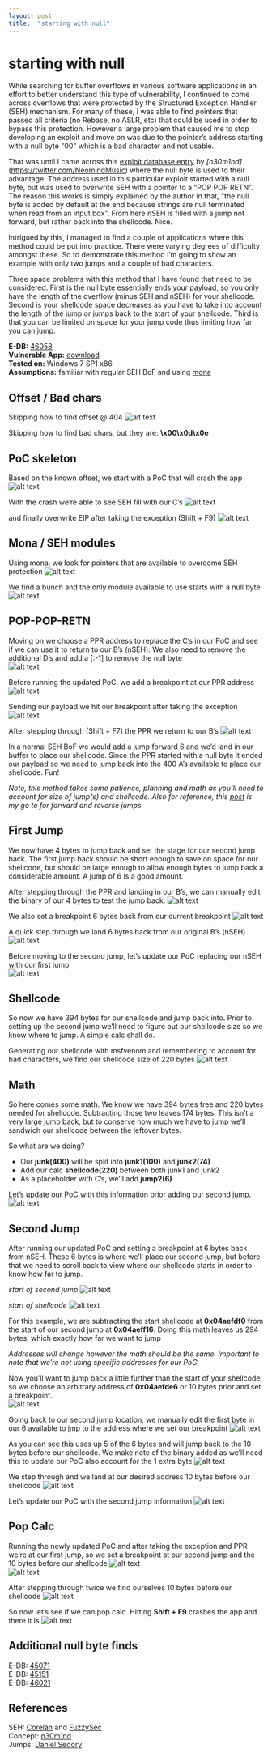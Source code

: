 ```yaml
---
layout: post
title:  "starting with null"
---
```


# starting with null

While searching for buffer overflows in various software applications in an effort to better understand this type of vulnerability, I continued to come across overflows that were protected by the Structured Exception Handler (SEH) mechanism.  For many of these, I was able to find pointers that passed all criteria (no Rebase, no ASLR, etc) that could be used in order to bypass this protection.  However a large problem that caused me to stop developing an exploit and move on was due to the pointer’s address starting with a null byte "00" which is a bad character and not usable.

That was until I came across this [exploit database entry](https://www.exploit-db.com/exploits/40630) by *[n30m1nd]*(https://twitter.com/NeomindMusic) where the null byte is used to their advantage.  The address used in this particular exploit started with a null byte, but was used to overwrite SEH with a pointer to a “POP POP RETN”.  The reason this works is simply explained by the author in that, "the null byte is added by default at the end because strings are null terminated when read from an input box".  From here nSEH is filled with a jump not forward, but rather back into the shellcode.  Nice. 

Intrigued by this, I managed to find a couple of applications where this method could be put into practice. There were varying degrees of difficulty amongst these. So to demonstrate this method I’m going to show an example with only two jumps and a couple of bad characters. 

Three space problems with this method that I have found that need to be considered.  First is the null byte essentially ends your payload, so you only have the length of the overflow (minus SEH and nSEH) for your shellcode.  Second is your shellcode space decreases as you have to take into account the length of the jump or jumps back to the start of your shellcode.  Third is that you can be limited on space for your jump code thus limiting how far you can jump.

**E-DB:** [46058](https://www.exploit-db.com/exploits/46058)<br>
**Vulnerable App:** [download](https://www.exploit-db.com/apps/6875ea0357dab3ea57d8af67cf67ad83-tsmanager_setup_3.1.0.238.exe)<br>
**Tested on:** Windows 7 SP1 x86<br>
**Assumptions:** familiar with regular SEH BoF and using [mona](https://github.com/corelan/mona)

## Offset / Bad chars
Skipping how to find offset @ 404
	![alt text](../images/null/pattern-offset.png)

Skipping how to find bad chars, but they are:
	**\x00\x0d\x0e**

## PoC skeleton
Based on the known offset, we start with a PoC that will crash the app
![alt text](../images/null/poc-crash.png)

With the crash we’re able to see SEH fill with our C’s 
![alt text](../images/null/nseh-seh.png)

and finally overwrite EIP after taking the exception (Shift + F9)
![alt text](../images/null/eip.png)

## Mona / SEH modules
Using mona, we look for pointers that are available to overcome SEH protection
![alt text](../images/null/mona-seh.png)

We find a bunch and the only module available to use starts with a null byte
![alt text](../images/null/mona-modules.png)

## POP-POP-RETN
Moving on we choose a PPR address to replace the C’s in our PoC and see if we can use it to return to our B’s (nSEH). We also need to remove the additional D’s and add a [:-1] to remove the null byte<br>
![alt text](../images/null/poc1.png)

Before running the updated PoC, we add a breakpoint at our PPR address
![alt text](../images/null/poc1-1.png)

Sending our payload we hit our breakpoint after taking the exception 
![alt text](../images/null/poc1-2.png)

After stepping through (Shift + F7) the PPR we return to our B’s
![alt text](../images/null/poc1-3.png)

In a normal SEH BoF we would add a jump forward 6 and we’d land in our buffer to place our shellcode.  Since the PPR started with a null byte it ended our payload so we need to jump back into the 400 A’s available to place our shellcode.  Fun!

*Note, this method takes some patience, planning and math as you’ll need to account for size of jump(s) and shellcode.  Also for reference, this [post](https://thestarman.pcministry.com/asm/2bytejumps.htm) is my go to for forward and reverse jumps*

## First Jump
We now have 4 bytes to jump back and set the stage for our second jump back.  The first jump back should be short enough to save on space for our shellcode, but should be large enough to allow enough bytes to jump back a considerable amount.  A jump of 6 is a good amount.

After stepping through the PPR and landing in our B’s, we can manually edit the binary of our 4 bytes to test the jump back. 
![alt text](../images/null/poc2-1.png)

We also set a breakpoint 6 bytes back from our current breakpoint
![alt text](../images/null/poc2-2.png)

A quick step through we land 6 bytes back from our original B’s (nSEH)
![alt text](../images/null/poc2-3.png)

Before moving to the second jump, let’s update our PoC replacing our nSEH with our first jump<br>
![alt text](../images/null/poc2.png)

## Shellcode
So now we have 394 bytes for our shellcode and jump back into.  Prior to setting up the second jump we’ll need to figure out our shellcode size so we know where to jump. A simple calc shall do.

Generating our shellcode with msfvenom and remembering to account for bad characters, we find our shellcode size of 220 bytes
![alt text](../images/null/calc.png)

## Math
So here comes some math.  We know we have 394 bytes free and 220 bytes needed for shellcode.  Subtracting those two leaves 174 bytes.  This isn’t a very large jump back, but to conserve how much we have to jump we’ll sandwich our shellcode between the leftover bytes.

So what are we doing?<br>
- Our **junk(400)** will be split into **junk1(100)** and **junk2(74)**<br>
- Add our calc **shellcode(220)** between both junk1 and junk2<br>
- As a placeholder with C’s, we’ll add **jump2(6)** <br>

Let’s update our PoC with this information prior adding our second jump. 
![alt text](../images/null/poc3.png)

## Second Jump
After running our updated PoC and setting a breakpoint at 6 bytes back from nSEH.  These 6 bytes is where we’ll place our second jump, but before that we need to scroll back to view where our shellcode starts in order to know how far to jump.

*start of second jump*
![alt text](../images/null/poc3-1.png)

*start of shellcode*
![alt text](../images/null/poc3-2.png)

For this example, we are subtracting the start shellcode at **0x04aefdf0** from the start of our second jump at **0x04aeff16**.  Doing this math leaves us 294 bytes, which exactly how far we want to jump
	
*Addresses will change however the math should be the same. Important to note that we’re not using specific addresses for our PoC*

Now you’ll want to jump back a little further than the start of your shellcode, so we choose an arbitrary address of **0x04aefde6** or 10 bytes prior and set a breakpoint.  
![alt text](../images/null/poc3-3.png)

Going back to our second jump location, we manually edit the first byte in our 6 available to jmp to the address where we set our breakpoint 
![alt text](../images/null/poc3-4.png)

As you can see this uses up 5 of the 6 bytes and will jump back to the 10 bytes before our shellcode.  We make note of the binary added as we’ll need this to update our PoC also account for the 1 extra byte
![alt text](../images/null/poc3-5.png)

We step through and we land at our desired address 10 bytes before our shellcode
![alt text](../images/null/poc3-6.png)

Let’s update our PoC with the second jump information
![alt text](../images/null/poc4.png)

## Pop Calc
Running the newly updated PoC and after taking the exception and PPR we’re at our first jump, so we set a breakpoint at our second jump and the 10 bytes before our shellcode
![alt text](../images/null/poc4-1a.png)<br>
![alt text](../images/null/poc4-1b.png)

After stepping through twice we find ourselves 10 bytes before our shellcode
![alt text](../images/null/poc4-2.png)

So now let’s see if we can pop calc. Hitting **Shift + F9** crashes the app and there it is
![alt text](../images/null/poc4-3.png)

## Additional null byte finds
E-DB: [45071](https://www.exploit-db.com/exploits/45071)<br>
E-DB: [45151](https://www.exploit-db.com/exploits/45151)<br>
E-DB: [46021](https://www.exploit-db.com/exploits/46021)

## References
SEH: [Corelan](https://www.corelan.be/index.php/2009/07/25/writing-buffer-overflow-exploits-a-quick-and-basic-tutorial-part-3-seh/) and [FuzzySec](http://fuzzysecurity.com/tutorials/expDev/3.html)<br>
Concept: [n30m1nd](https://www.exploit-db.com/exploits/40630) <br>
Jumps: [Daniel Sedory](https://thestarman.pcministry.com/asm/2bytejumps.htm)

